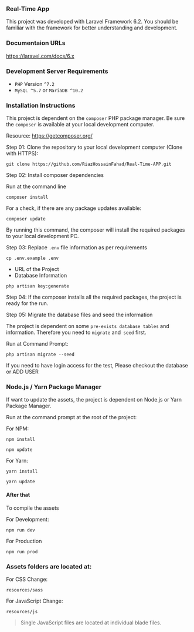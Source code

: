 ### Real-Time App

This project was developed with Laravel Framework 6.2. You should be familiar with the framework for better understanding and development.

### Documentaion URLs

https://laravel.com/docs/6.x

### Development Server Requirements

- `PHP` Version `^7.2`
- `MySQL ^5.7` or `MariaDB ^10.2`

### Installation Instructions

This project is dependent on the `composer` PHP package manager. Be sure the `composer` is available at your local development computer.

Resource: https://getcomposer.org/

Step 01: Clone the repository to your local development computer (Clone with HTTPS):

```
git clone https://github.com/RiazHossainFahad/Real-Time-APP.git
```

Step 02: Install composer dependencies

Run at the command line

`composer install`

For a check, if there are any package updates available:

`composer update`

By running this command, the composer will install the required packages to your local development PC.

Step 03: Replace `.env` file information as per requirements

`cp .env.example .env`

- URL of the Project
- Database Information

`php artisan key:generate`

Step 04: If the composer installs all the required packages, the project is ready for the run.

Step 05: Migrate the database files and seed the information

The project is dependent on some `pre-exists database tables` and information. Therefore you need to `migrate` and` seed` first.

Run at Command Prompt:

`php artisan migrate --seed`

If you need to have login access for the test, Please checkout the database or ADD USER

### Node.js / Yarn Package Manager

If want to update the assets, the project is dependent on Node.js or Yarn Package Manager. 

Run at the command prompt at the root of the project:

For NPM:
```
npm install
```

```
npm update
```

For Yarn:
```
yarn install
```

```
yarn update
```

#### After that

To compile the assets

For Development:

```
npm run dev
```

For Production

```
npm run prod
```

### Assets folders are located at:

For CSS Change:

```
resources/sass
```

For JavaScript Change:

```
resources/js
```

> Single JavaScript files are located at individual blade files.
